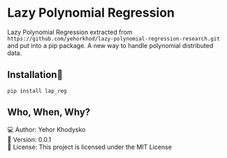 # Lazy Polynomial Regression

Lazy Polynomial Regression extracted from
`https://github.com/yehorkhod/lazy-polynomial-regression-research.git`
and put into a pip package.
A new way to handle polynomial distributed data.


## Installation🚀
`pip install lap_reg`  


## Who, When, Why?
💻 Author: Yehor Khodysko <br />
📅 Version: 0.0.1 <br />
📜 License: This project is licensed under the MIT License </br>
